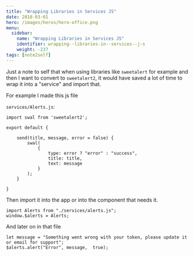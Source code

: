 ```yaml
---
title: "Wrapping Libraries in Services JS"
date: 2018-03-01
hero: /images/heros/hero-office.png
menu:
  sidebar:
    name: "Wrapping Libraries in Services JS"
    identifier: wrapping--libraries-in--services--j-s
    weight: -237
tags: [note2self]
---
```


Just a note to self that when using libraries like `sweetalert` for example and then I want to convert to `sweetalert2`, it would have saved a lot of time to wrap it into a "service" and import that.

For example I made this js file

`services/Alerts.js`:

```
import swal from 'sweetalert2';

export default {

    send(title, message, error = false) {
        swal(
            {
                type: error ? "error" : "success",
                title: title,
                text: message
            }
        );
    }

}
```

Then import it into the app or into the component that needs it.

```
import Alerts from "./services/alerts.js";
window.$alerts = Alerts;
```

And later on in that file

```
let message = "Something went wrong with your token, please update it or email for support";
$alerts.alert("Error", message,  true);
```
